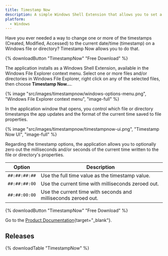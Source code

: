 ```yaml
---
title: Timestamp Now
description: A simple Windows Shell Extension that allows you to set a file or folder's Created, Modified, and/or Accessed date(s) to the current date and time.
platform: 
  - Windows
---
```


Have you ever needed a way to change one or more of the timestamps (Created, Modified, Accessed) to the current date/time (timestamp) on a Windows file or directory? Timestamp Now allows you to do that.

{% downloadButton "TimestampNow" "Free Download" %}

The application installs as a Windows Shell Extension, available in the Windows File Explorer context menu. Select one or more files and/or directories in Windows File Explorer, right click on any of the selected files, then choose **Timestamp Now...**.

{% image "src/images/timestampnow/windows-options-menu.png", "Windows File Explorer context menu", "image-full" %}

In the application window that opens, you control which file or directory timestamps the app updates and the format of the current time saved to file properties.

{% image "src/images/timestampnow/timestampnow-ui.png", "Timestamp Now UI", "image-full" %}

Regarding the timestamp options, the application allows you to optionally zero out the milliseconds and/or seconds of the current time written to the file or directory's properties.

| Option        | Description | 
| ------------- | ----------- |
| `##:##:##:##` | Use the full time value as the timestamp value. |
| `##:##:##:00` | Use the current time with milliseconds zeroed out. |
| `##:##:00:00` | Use the current time with seconds and milliseconds zeroed out. |

{% downloadButton "TimestampNow" "Free Download" %}

Go to the [Product Documentation](https://docs.fumblydiddle.com/timestampnow/){target="_blank"}.

## Releases

{% downloadTable "TimestampNow" %}
